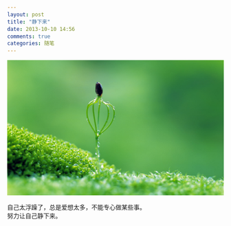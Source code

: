 ```yaml
---
layout: post
title: "静下来"
date: 2013-10-10 14:56
comments: true
categories: 随笔
---
```

![静](/media/2013-10-10-to-be-calm/pic.jpg)

自己太浮躁了，总是爱想太多，不能专心做某些事。  
努力让自己静下来。   
<!--more-->